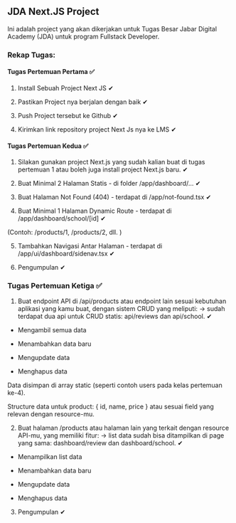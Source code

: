## JDA Next.JS Project

Ini adalah project yang akan dikerjakan untuk Tugas Besar Jabar Digital Academy (JDA) untuk program Fullstack Developer.

### Rekap Tugas:

#### Tugas Pertemuan Pertama ✅

1. Install Sebuah Project Next JS ✔

2. Pastikan Project nya berjalan dengan baik ✔

3. Push Project tersebut ke Github ✔

4. Kirimkan link repository project Next Js nya ke LMS ✔

#### Tugas Pertemuan Kedua ✅

1. Silakan gunakan project Next.js yang sudah kalian buat di tugas pertemuan 1 atau boleh juga install project Next.js baru. ✔

2. Buat Minimal 2 Halaman Statis - di folder /app/dashboard/... ✔

3. Buat Halaman Not Found (404) - terdapat di /app/not-found.tsx ✔

4. Buat Minimal 1 Halaman Dynamic Route - terdapat di /app/dashboard/school/[id] ✔

(Contoh: /products/1, /products/2, dll. )

5. Tambahkan Navigasi Antar Halaman - terdapat di /app/ui/dashboard/sidenav.tsx ✔

6. Pengumpulan ✔

### Tugas Pertemuan Ketiga ✅

1. Buat endpoint API di /api/products atau endpoint lain sesuai kebutuhan aplikasi yang kamu buat, dengan sistem CRUD yang meliputi:  -> sudah terdapat dua api untuk CRUD statis: api/reviews dan api/school. ✔

- Mengambil semua data

- Menambahkan data baru

- Mengupdate data

- Menghapus data

Data disimpan di array static (seperti contoh users pada kelas pertemuan ke-4).

Structure data untuk product: { id, name, price } atau sesuai field yang relevan dengan resource-mu.

2. Buat halaman /products atau halaman lain yang terkait dengan resource API-mu, yang memiliki fitur:  -> list data sudah bisa ditampilkan di page yang sama: dashboard/review dan dashboard/school. ✔

- Menampilkan list data

- Menambahkan data baru

- Mengupdate data

- Menghapus data

3. Pengumpulan ✔